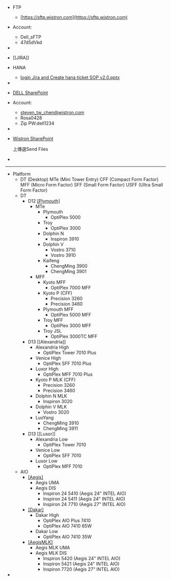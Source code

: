 - FTP
	- [https://sftp.wistron.com](https://sftp.wistron.com)
- Account:
	- Dell_sFTP
	- 47d5dVkd
-
- [[JIRA]]
- HANA
	- [login Jira and Create hana ticket SOP v2.0.pptx](../assets/login_Jira_and_Create_hana_ticket_SOP_v2.0_1662109282736_0.pptx)
-
- [DELL SharePoint](https://plmdocvault.dell.com/sites/clientbios/Shared%20Documents/UEFI%20BIOS%20EC%20Wistron)
- Account:
	- steven_tw_chen@wistron.com
	- Rosa0428
	- Zip PW:dell1234
-
- [Wistron SharePoint](https://fs.wistron.com/)
  
  
  
  上傳選Send Files
-
- ---
- Platform
	- DT (Desktop)
	  MTe (Mini Tower Entry)
	  CFF (Compact Form Factor)
	  MFF (Micro Form Factor)
	  SFF (Small Form Factor)
	  USFF (Ultra Small Form Factor)
	- DT
		- D12 [[Plymouth]](GEN13)
			- MTe
				- Plymouth
					- OptiPlex 5000
				- Troy
					- OptiPlex 3000
				- Dolphin N
					- Inspiron 3910
				- Dolphin V
					- Vostro 3710
					- Vostro 3910
				- Kaifeng
					- ChengMing 3900
					- ChengMing 3901
			- MFF
				- Kyoto MFF
					- OptiPlex 7000 MFF
				- Kyoto P (CFF)
					- Precision 3260
					- Precision 3460
				- Plymouth MFF
					- OptiPlex 5000 MFF
				- Troy MFF
					- OptiPlex 3000 MFF
				- Troy JSL
					- OptiPlex 3000TC MFF
		- D13 [[Alexandria]]
			- Alexandria High
				- OptiPlex Tower 7010 Plus
			- Venice High
				- OptiPlex SFF 7010 Plus
			- Luxor High
				- OptiPlex MFF 7010 Plus
			- Kyoto P MLK (CFF)
				- Precision 3260
				- Precision 3460
			- Dolphin N MLK
				- Inspiron 3020
			- Dolphin V MLK
				- Vostro 3020
			- LuoYang
				- ChengMing 3910
				- ChengMing 3911
		- D13 [[Luxor]]
			- Alexandria Low
				- OptiPlex Tower 7010
			- Venice Low
				- OptiPlex SFF 7010
			- Luxor Low
				- OptiPlex MFF 7010
	- AIO
		- [[Aegis]](GEN13)
			- Aegis UMA
			- Aegis DIS
				- Inspiron 24 5410 (Aegis 24" INTEL AIO)
				- Inspiron 24 5411 (Aegis 24" INTEL AIO)
				- Inspiron 24 7710 (Aegis 27" INTEL AIO)
		- [[Dakar]](GEN13)
			- Dakar High
				- OptiPlex AIO Plus 7410
				- OptiPlex AIO 7410 65W
			- Dakar Low
				- OptiPlex AIO 7410 35W
		- [[AegisMLK]](GEN14)
			- Aegis MLK UMA
			- Aegis MLK DIS
				- Inspiron 5420 (Aegis 24" INTEL AIO)
				- Inspiron 5421 (Aegis 24" INTEL AIO)
				- Inspiron 7720 (Aegis 27" INTEL AIO)
-